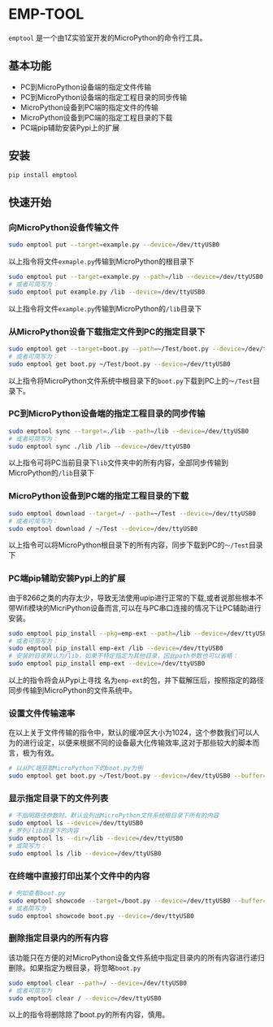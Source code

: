 # EMP-TOOL
`emptool` 是一个由1Z实验室开发的MicroPython的命令行工具。

## 基本功能
- PC到MicroPython设备端的指定文件传输
- PC到MicroPython设备端的指定工程目录的同步传输
- MicroPython设备到PC端的指定文件的传输
- MicroPython设备到PC端的指定工程目录的下载
- PC端pip辅助安装Pypi上的扩展


## 安装
```bash
pip install emptool
```

## 快速开始

### 向MicroPython设备传输文件
```bash
sudo emptool put --target=example.py --device=/dev/ttyUSB0
```
以上指令将文件`exmaple.py`传输到MicroPython的根目录下

```bash
sudo emptool put --target=example.py --path=/lib --device=/dev/ttyUSB0   
# 或者可简写为：
sudo emptool put example.py /lib --device=/dev/ttyUSB0
```
以上指令将文件`example.py`传输到MicroPython的`/lib`目录下

### 从MicroPython设备下载指定文件到PC的指定目录下
```bash
sudo emptool get --target=boot.py --path=~/Test/boot.py --device=/dev/ttyUSB0
# 或者可简写为：
sudo emptool get boot.py ~/Test/boot.py --device=/dev/ttyUSB0
```
以上指令将MicroPython文件系统中根目录下的`boot.py`下载到PC上的`～/Test`目录下。

### PC到MicroPython设备端的指定工程目录的同步传输
```bash
sudo emptool sync --target=./lib --path=/lib --device=/dev/ttyUSB0
# 或者可简写为：
sudo emptool sync ./lib /lib --device=/dev/ttyUSB0
```

以上指令可将PC当前目录下`lib`文件夹中的所有内容，全部同步传输到MicroPython的`/lib`目录下

### MicroPython设备到PC端的指定工程目录的下载
```bash
sudo emptool download --target=/ --path=~/Test --device=/dev/ttyUSB0
# 或者可简写为：
sudo emptool download / ~/Test --device=/dev/ttyUSB0
```
以上指令可以将MicroPython根目录下的所有内容，同步下载到PC的`～/Test`目录下


### PC端pip辅助安装Pypi上的扩展
由于8266之类的内存太少，导致无法使用upip进行正常的下载,或者说那些根本不带Wifi模块的MicriPython设备而言,可以在与PC串口连接的情况下让PC辅助进行安装。

```bash
sudo emptool pip_install --pkg=emp-ext --path=/lib --device=/dev/ttyUSB0
# 或者可简写为：
sudo emptool pip_install emp-ext /lib --device=/dev/ttyUSB0
# 安装的目录默认为/lib，如果不特定指定为其他目录，因此path参数也可以省略：
sudo emptool pip_install emp-ext --device=/dev/ttyUSB0
```
以上的指令将会从Pypi上寻找 名为`emp-ext`的包，并下载解压后，按照指定的路径同步传输到MicroPython的文件系统中。

### 设置文件传输速率
在以上关于文件传输的指令中，默认的缓冲区大小为1024，这个参数我们可以人为的进行设定，以便来根据不同的设备最大化传输效率,这对于那些较大的脚本而言，极为有效。
```bash
# 以从PC端获取MicroPython下的boot.py为例
sudo emptool get boot.py ~/Test/boot.py --device=/dev/ttyUSB0 --buffer=2048
```

### 显示指定目录下的文件列表
```bash
# 不指明路径参数时，默认会列出MicroPython文件系统根目录下所有的内容
sudo emptool ls --device=/dev/ttyUSB0
# 罗列/lib目录下的内容
sudo emptool ls --dir=/lib --device=/dev/ttyUSB0
# 或简写为：
sudo emptool ls /lib --device=/dev/ttyUSB0
```

### 在终端中直接打印出某个文件中的内容
```bash
# 例如查看boot.py
sudo emptool showcode --target=/boot.py --device=/dev/ttyUSB0 --buffer=2048
# 或者简写为
sudo emptool showcode boot.py --device=/dev/ttyUSB0
```


### 删除指定目录内的所有内容
该功能只在方便的对MicroPython设备文件系统中指定目录内的所有内容进行递归删除。如果指定为根目录，将忽略`boot.py`
```bash
sudo emptool clear --path=/ --device=/dev/ttyUSB0
# 或者可简写为
sudo emptool clear / --device=/dev/ttyUSB0
```
以上的指令将删除除了boot.py的所有内容，慎用。
